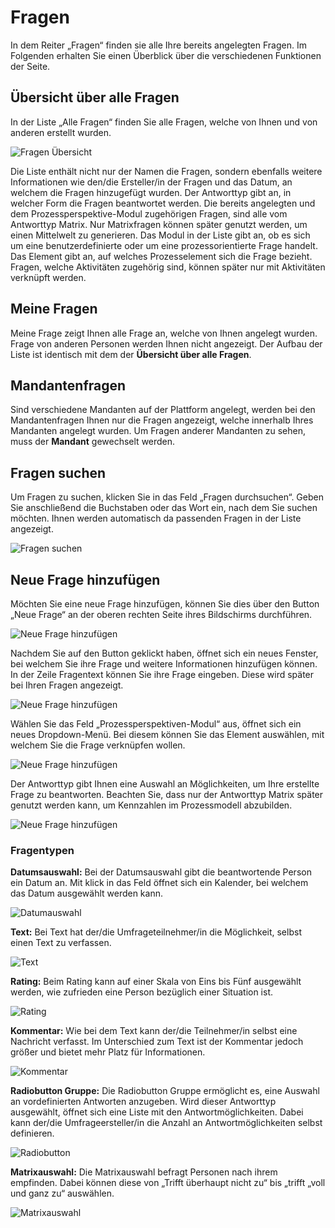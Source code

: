 
# Fragen
In dem Reiter „Fragen“ finden sie alle Ihre bereits angelegten Fragen. Im Folgenden erhalten Sie einen Überblick über die verschiedenen Funktionen der Seite.

## Übersicht über alle Fragen
In der Liste „Alle Fragen“ finden Sie alle Fragen, welche von Ihnen und von anderen erstellt wurden.

![Fragen Übersicht](/assets/images/screenshots/question0.png "Fragen Übersicht")

Die Liste enthält nicht nur der Namen die Fragen, sondern ebenfalls weitere Informationen wie den/die Ersteller/in der Fragen und das Datum, an welchem die Fragen hinzugefügt wurden. Der Antworttyp gibt an, in welcher Form die Fragen beantwortet werden. Die bereits angelegten und dem Prozessperspektive-Modul zugehörigen Fragen, sind alle vom Antworttyp Matrix.
Nur Matrixfragen können später genutzt werden, um einen Mittelwelt zu generieren. Das Modul in der Liste gibt an, ob es sich um eine benutzerdefinierte oder um eine prozessorientierte Frage handelt. Das Element gibt an, auf welches Prozesselement sich die Frage bezieht. Fragen, welche Aktivitäten zugehörig sind, können später nur mit Aktivitäten verknüpft werden.

## Meine Fragen
Meine Frage zeigt Ihnen alle Frage an, welche von Ihnen angelegt wurden. Frage von anderen Personen werden Ihnen nicht angezeigt. Der Aufbau der Liste ist identisch mit dem der **Übersicht über alle Fragen**.

## Mandantenfragen
Sind verschiedene Mandanten auf der Plattform angelegt, werden bei den Mandantenfragen Ihnen nur die Fragen angezeigt, welche innerhalb Ihres Mandanten angelegt wurden. Um Fragen anderer Mandanten zu sehen, muss der **Mandant** gewechselt werden.

## Fragen suchen
Um Fragen zu suchen, klicken Sie in das Feld „Fragen durchsuchen“. Geben Sie anschließend die Buchstaben oder das Wort ein, nach dem Sie suchen möchten. Ihnen werden automatisch da passenden Fragen in der Liste angezeigt.

![Fragen suchen](/assets/images/screenshots/question1.png "Fragen suchen")



## Neue Frage hinzufügen
Möchten Sie eine neue Frage hinzufügen, können Sie dies über den Button „Neue Frage“ an der oberen rechten Seite ihres Bildschirms durchführen.

![Neue Frage hinzufügen](/assets/images/screenshots/question2.png "Neue Frage hinzufügen")

Nachdem Sie auf den Button geklickt haben, öffnet sich ein neues Fenster, bei welchem Sie ihre Frage und weitere Informationen hinzufügen können. In der Zeile Fragentext können Sie ihre Frage eingeben. Diese wird später bei Ihren Fragen angezeigt.

![Neue Frage hinzufügen](/assets/images/screenshots/question3.png "Neue Frage hinzufügen")

Wählen Sie das Feld „Prozessperspektiven-Modul“ aus, öffnet sich ein neues Dropdown-Menü. Bei diesem können Sie das Element auswählen, mit welchem Sie die Frage verknüpfen wollen.

![Neue Frage hinzufügen](/assets/images/screenshots/question4.png "Neue Frage hinzufügen")

Der Antworttyp gibt Ihnen eine Auswahl an Möglichkeiten, um Ihre erstellte Frage zu beantworten. Beachten Sie, dass nur der Antworttyp Matrix später genutzt werden kann, um Kennzahlen im Prozessmodell abzubilden.

![Neue Frage hinzufügen](/assets/images/screenshots/question5.png "Neue Frage hinzufügen")


### Fragentypen
**Datumsauswahl:**
Bei der Datumsauswahl gibt die beantwortende Person ein Datum an. Mit klick in das Feld öffnet sich ein Kalender, bei welchem das Datum ausgewählt werden kann.

![Datumauswahl](/assets/images/screenshots/question6.png "Datumauswahl")

**Text:**
Bei Text hat der/die Umfrageteilnehmer/in die Möglichkeit, selbst einen Text zu verfassen.

![Text](/assets/images/screenshots/question7.png "Text")

**Rating:**
Beim Rating kann auf einer Skala von Eins bis Fünf ausgewählt werden, wie zufrieden eine Person bezüglich einer Situation ist.

![Rating](/assets/images/screenshots/question8.png "Rating")

**Kommentar:**
Wie bei dem Text kann der/die Teilnehmer/in selbst eine Nachricht verfasst. Im Unterschied zum Text ist der Kommentar jedoch größer und bietet mehr Platz für Informationen.

![Kommentar](/assets/images/screenshots/question9.png "Kommentar")

**Radiobutton Gruppe:**
Die Radiobutton Gruppe ermöglicht es, eine Auswahl an vordefinierten Antworten anzugeben. Wird dieser Antworttyp ausgewählt, öffnet sich eine Liste mit den Antwortmöglichkeiten. Dabei kann der/die Umfrageersteller/in die Anzahl an Antwortmöglichkeiten selbst definieren.

![Radiobutton](/assets/images/screenshots/question10.png "Radiobutton")

**Matrixauswahl:**
Die Matrixauswahl befragt Personen nach ihrem empfinden. Dabei können diese von „Trifft überhaupt nicht zu“ bis „trifft „voll und ganz zu“ auswählen.

![Matrixauswahl](/assets/images/screenshots/question11.png "Matrixauswahl")
